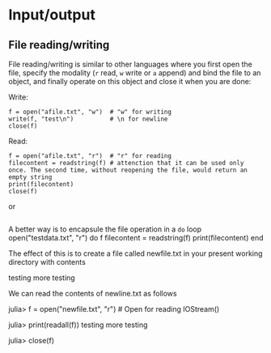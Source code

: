 # Input/output

## File reading/writing

File reading/writing is similar to other languages where you first open the file, specify the modality (`r` read, `w` write or `a` append) and bind the file to an object, and finally operate on this object and close it when you are done:

Write:
```
f = open("afile.txt", "w")  # "w" for writing
write(f, "test\n")          # \n for newline
close(f)
```

Read:
```
f = open("afile.txt", "r")  # "r" for reading
filecontent = readstring(f) # attenction that it can be used only once. The second time, without reopening the file, would return an empty string
print(filecontent)
close(f)
```
or 
```

```

A better way is to encapsule the file operation in a `do` loop
open("testdata.txt", "r") do f
   filecontent = readstring(f)
   print(filecontent)
end



The effect of this is to create a file called newfile.txt in your present working directory with contents

testing
more testing

We can read the contents of newline.txt as follows

julia> f = open("newfile.txt", "r")  # Open for reading
IOStream(<file newfile.txt>)

julia> print(readall(f))
testing
more testing

julia> close(f)



